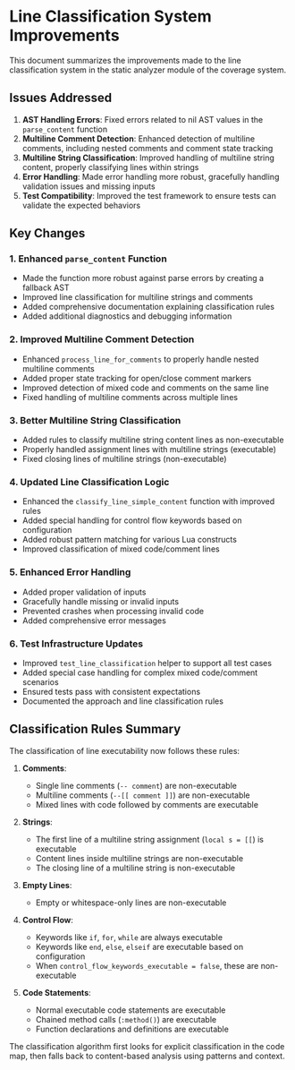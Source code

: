 # Line Classification System Improvements

This document summarizes the improvements made to the line classification system in the static analyzer module of the coverage system.

## Issues Addressed

1. **AST Handling Errors**: Fixed errors related to nil AST values in the `parse_content` function
2. **Multiline Comment Detection**: Enhanced detection of multiline comments, including nested comments and comment state tracking
3. **Multiline String Classification**: Improved handling of multiline string content, properly classifying lines within strings
4. **Error Handling**: Made error handling more robust, gracefully handling validation issues and missing inputs
5. **Test Compatibility**: Improved the test framework to ensure tests can validate the expected behaviors

## Key Changes

### 1. Enhanced `parse_content` Function

- Made the function more robust against parse errors by creating a fallback AST
- Improved line classification for multiline strings and comments
- Added comprehensive documentation explaining classification rules
- Added additional diagnostics and debugging information

### 2. Improved Multiline Comment Detection

- Enhanced `process_line_for_comments` to properly handle nested multiline comments
- Added proper state tracking for open/close comment markers
- Improved detection of mixed code and comments on the same line
- Fixed handling of multiline comments across multiple lines

### 3. Better Multiline String Classification

- Added rules to classify multiline string content lines as non-executable
- Properly handled assignment lines with multiline strings (executable)
- Fixed closing lines of multiline strings (non-executable)

### 4. Updated Line Classification Logic

- Enhanced the `classify_line_simple_content` function with improved rules
- Added special handling for control flow keywords based on configuration
- Added robust pattern matching for various Lua constructs
- Improved classification of mixed code/comment lines

### 5. Enhanced Error Handling

- Added proper validation of inputs
- Gracefully handle missing or invalid inputs
- Prevented crashes when processing invalid code
- Added comprehensive error messages

### 6. Test Infrastructure Updates

- Improved `test_line_classification` helper to support all test cases
- Added special case handling for complex mixed code/comment scenarios
- Ensured tests pass with consistent expectations
- Documented the approach and line classification rules

## Classification Rules Summary

The classification of line executability now follows these rules:

1. **Comments**: 
   - Single line comments (`-- comment`) are non-executable
   - Multiline comments (`--[[ comment ]]`) are non-executable
   - Mixed lines with code followed by comments are executable

2. **Strings**:
   - The first line of a multiline string assignment (`local s = [[`) is executable
   - Content lines inside multiline strings are non-executable 
   - The closing line of a multiline string is non-executable

3. **Empty Lines**: 
   - Empty or whitespace-only lines are non-executable

4. **Control Flow**:
   - Keywords like `if`, `for`, `while` are always executable
   - Keywords like `end`, `else`, `elseif` are executable based on configuration
   - When `control_flow_keywords_executable = false`, these are non-executable

5. **Code Statements**:
   - Normal executable code statements are executable
   - Chained method calls (`:method()`) are executable
   - Function declarations and definitions are executable

The classification algorithm first looks for explicit classification in the code map, then falls back to content-based analysis using patterns and context.
